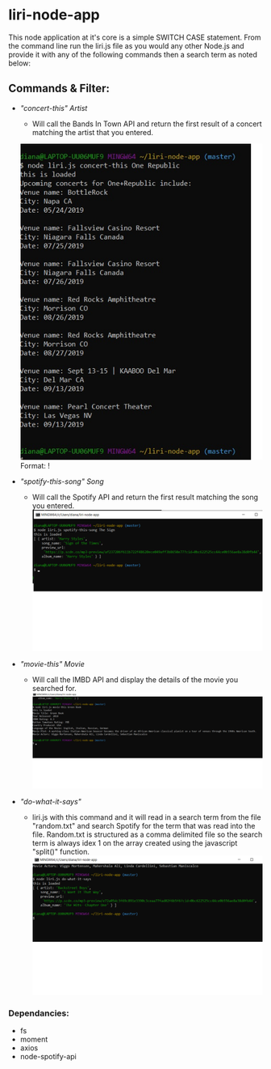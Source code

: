 # liri-node-app

This node application at it's core is a simple SWITCH CASE statement. From the command line run the liri.js file as you would any other Node.js and provide it with any of the following commands then a search term as noted below:

## Commands & Filter:
* _"concert-this" Artist_
   * Will call the Bands In Town API and return the first result of a concert matching the artist that you entered.

   ![GitHub Logo](./screens/concert.png)
Format: !

* _"spotify-this-song" Song_
   * Will call the Spotify API and return the first result matching the song you entered.
   ![GitHub Logo](./screens/spotify.png)
* _"movie-this" Movie_
   * Will call the IMBD API and display the details of the movie you searched for.
   ![GitHub Logo](./screens/movie.png)
* _"do-what-it-says"_
    * liri.js with this command and it will read in a search term from the file "random.txt" and search Spotify for the term that was read into the file. Random.txt is structured as a comma delimited file so the search term is always idex 1 on the array created using the javascript "split()" function.
    ![GitHub Logo](./screens/doWhat.png)
### Dependancies:

* fs
* moment
* axios
* node-spotify-api
